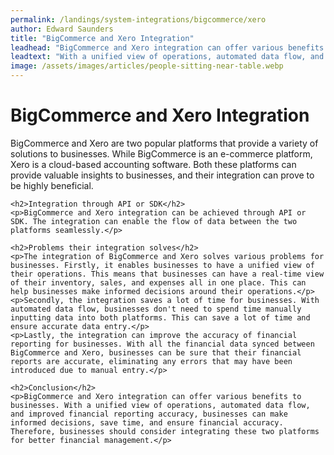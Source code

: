 ```yaml
---
permalink: /landings/system-integrations/bigcommerce/xero
author: Edward Saunders
title: "BigCommerce and Xero Integration"
leadhead: "BigCommerce and Xero integration can offer various benefits to businesses"
leadtext: "With a unified view of operations, automated data flow, and improved financial reporting accuracy, businesses can make informed decisions, save time, and ensure financial accuracy. Therefore, businesses should consider integrating these two platforms for better financial management."
image: /assets/images/articles/people-sitting-near-table.webp
---
```

<div class="arttext">	<h1>BigCommerce and Xero Integration</h1>
	<p>BigCommerce and Xero are two popular platforms that provide a variety of solutions to businesses. While BigCommerce is an e-commerce platform, Xero is a cloud-based accounting software. Both these platforms can provide valuable insights to businesses, and their integration can prove to be highly beneficial.</p>

	<h2>Integration through API or SDK</h2>
	<p>BigCommerce and Xero integration can be achieved through API or SDK. The integration can enable the flow of data between the two platforms seamlessly.</p>

	<h2>Problems their integration solves</h2>
	<p>The integration of BigCommerce and Xero solves various problems for businesses. Firstly, it enables businesses to have a unified view of their operations. This means that businesses can have a real-time view of their inventory, sales, and expenses all in one place. This can help businesses make informed decisions around their operations.</p>
	<p>Secondly, the integration saves a lot of time for businesses. With automated data flow, businesses don't need to spend time manually inputting data into both platforms. This can save a lot of time and ensure accurate data entry.</p>
	<p>Lastly, the integration can improve the accuracy of financial reporting for businesses. With all the financial data synced between BigCommerce and Xero, businesses can be sure that their financial reports are accurate, eliminating any errors that may have been introduced due to manual entry.</p>

	<h2>Conclusion</h2>
	<p>BigCommerce and Xero integration can offer various benefits to businesses. With a unified view of operations, automated data flow, and improved financial reporting accuracy, businesses can make informed decisions, save time, and ensure financial accuracy. Therefore, businesses should consider integrating these two platforms for better financial management.</p>

</div>